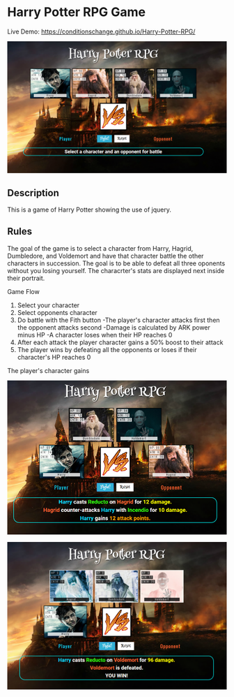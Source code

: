 # Harry Potter RPG Game

Live Demo: https://conditionschange.github.io/Harry-Potter-RPG/

![Harry Potter](https://raw.githubusercontent.com/ConditionsChange/Harry-Potter-RPG/master/assets/snapshots/harry-potter-snapshot.PNG)

## Description
This is a game of Harry Potter showing the use of jquery. 

## Rules
The goal of the game is to select a character from Harry, Hagrid, Dumbledore, and Voldemort and have that character battle the other characters in succession. The goal is to be able to defeat all three oponents without you losing yourself. The characrter's stats are displayed next inside their portrait. 

Game Flow

1. Select your character
2. Select opponents character
3. Do battle with the Fith button
  -The player's character attacks first then the opponent attacks second
  -Damage is calculated by ARK power minus HP
  -A character loses when their HP reaches 0
4. After each attack the player character gains a 50% boost to their attack
5. The player wins by defeating all the opponents or loses if their character's HP reaches 0

The player's character gains 

![Battle Log](https://raw.githubusercontent.com/ConditionsChange/Harry-Potter-RPG/master/assets/snapshots/battle.PNG)

![Win](https://raw.githubusercontent.com/ConditionsChange/Harry-Potter-RPG/master/assets/snapshots/win.PNG)
